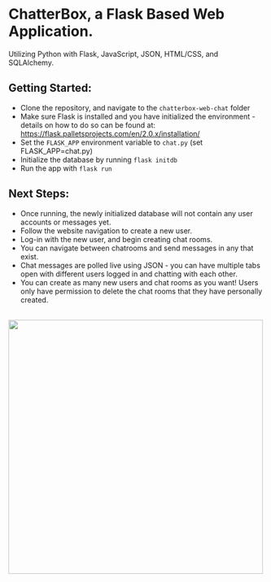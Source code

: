 # ChatterBox, a Flask Based Web Application.

Utilizing Python with Flask, JavaScript, JSON, HTML/CSS, and SQLAlchemy.

## Getting Started:
* Clone the repository, and navigate to the `chatterbox-web-chat` folder
* Make sure Flask is installed and you have initialized the environment - details on how to do so can be found at: https://flask.palletsprojects.com/en/2.0.x/installation/
* Set the `FLASK_APP` environment variable to `chat.py` (set FLASK_APP=chat.py)
* Initialize the database by running `flask initdb` 
* Run the app with `flask run`

## Next Steps:
* Once running, the newly initialized database will not contain any user accounts or messages yet.
* Follow the website navigation to create a new user.
* Log-in with the new user, and begin creating chat rooms.
* You can navigate between chatrooms and send messages in any that exist.
* Chat messages are polled live using JSON - you can have multiple tabs open with different users logged in and chatting with each other.
* You can create as many new users and chat rooms as you want! Users only have permission to delete the chat rooms that they have personally created.

<br>
<img src="https://user-images.githubusercontent.com/54992835/129320119-0623b8a0-7269-4fee-8ce0-75ec4b28426c.gif" width="500">

